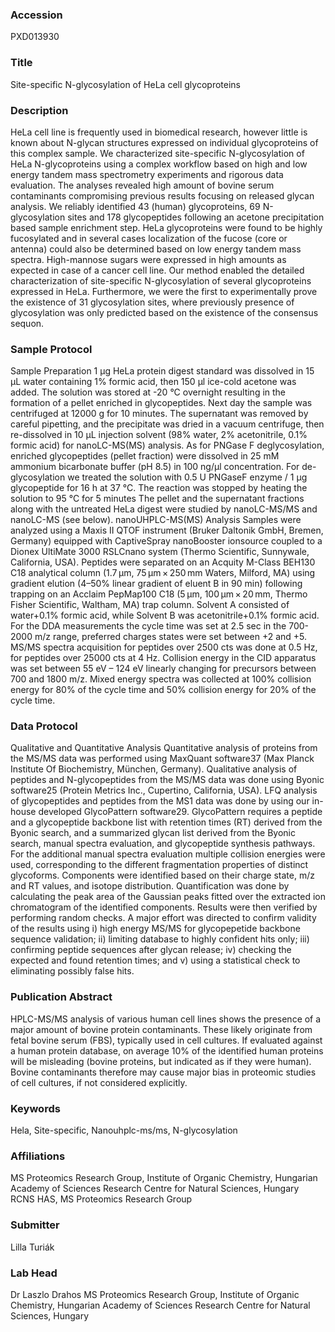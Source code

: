### Accession
PXD013930

### Title
Site-specific N-glycosylation of HeLa cell glycoproteins

### Description
HeLa cell line is frequently used in biomedical research, however little is known about N-glycan structures expressed on individual glycoproteins of this complex sample. We characterized site-specific N-glycosylation of HeLa N-glycoproteins using a complex workflow based on high and low energy tandem mass spectrometry experiments and rigorous data evaluation. The analyses revealed high amount of bovine serum contaminants compromising previous results focusing on released glycan analysis. We reliably identified 43 (human) glycoproteins, 69 N-glycosylation sites and 178 glycopeptides following an acetone precipitation based sample enrichment step. HeLa glycoproteins were found to be highly fucosylated and in several cases localization of the fucose (core or antenna) could also be determined based on low energy tandem mass spectra. High-mannose sugars were expressed in high amounts as expected in case of a cancer cell line. Our method enabled the detailed characterization of site-specific N-glycosylation of several glycoproteins expressed in HeLa. Furthermore, we were the first to experimentally prove the existence of 31 glycosylation sites, where previously presence of glycosylation was only predicted based on the existence of the consensus sequon.

### Sample Protocol
Sample Preparation 1 μg HeLa protein digest standard was dissolved in 15 μL water containing 1% formic acid, then 150 μl ice-cold acetone was added. The solution was stored at -20 °C overnight resulting in the formation of a pellet enriched in glycopeptides. Next day the sample was centrifuged at 12000 g for 10 minutes. The supernatant was removed by careful pipetting, and the precipitate was dried in a vacuum centrifuge, then re-dissolved in 10 μL injection solvent (98% water, 2% acetonitrile, 0.1% formic acid) for nanoLC-MS(MS) analysis. As for PNGase F deglycosylation, enriched glycopeptides (pellet fraction) were dissolved in 25 mM ammonium bicarbonate buffer (pH 8.5) in 100 ng/µl concentration. For de-glycosylation we treated the solution with 0.5 U PNGaseF enzyme / 1 µg glycopeptide for 16 h at 37 °C. The reaction was stopped by heating the solution to 95 °C for 5 minutes The pellet and the supernatant fractions along with the untreated HeLa digest were studied by nanoLC-MS/MS and nanoLC-MS (see below).  nanoUHPLC-MS(MS) Analysis Samples were analyzed using a Maxis II QTOF instrument (Bruker Daltonik GmbH, Bremen, Germany) equipped with CaptiveSpray nanoBooster ionsource coupled to a Dionex UltiMate 3000 RSLCnano system (Thermo Scientific, Sunnywale, California, USA). Peptides were separated on an Acquity M-Class BEH130 C18 analytical column (1.7 μm, 75 μm × 250 mm Waters, Milford, MA) using gradient elution (4–50% linear gradient of eluent B in 90 min) following trapping on an Acclaim PepMap100 C18 (5 μm, 100 μm × 20 mm, Thermo Fisher Scientific, Waltham, MA) trap column. Solvent A consisted of water+0.1% formic acid, while Solvent B was acetonitrile+0.1% formic acid. For the DDA measurements the cycle time was set at 2.5 sec in the 700-2000 m/z range, preferred charges states were set between +2 and +5. MS/MS spectra acquisition for peptides over 2500 cts was done at 0.5 Hz, for peptides over 25000 cts at 4 Hz. Collision energy in the CID apparatus was set between 55 eV – 124 eV linearly changing for precursors between 700 and 1800 m/z. Mixed energy spectra was collected at 100% collision energy for 80% of the cycle time and 50% collision energy for 20% of the cycle time.

### Data Protocol
Qualitative and Quantitative Analysis Quantitative analysis of proteins from the MS/MS data was performed using MaxQuant software37 (Max Planck Institute Of  Biochemistry, München, Germany). Qualitative analysis of peptides and N-glycopeptides from the MS/MS data was done using Byonic software25 (Protein Metrics Inc., Cupertino, California, USA). LFQ analysis of glycopeptides and peptides from the MS1 data was done by using our in-house developed GlycoPattern software29. GlycoPattern requires a peptide and a glycopeptide backbone list with retention times (RT) derived from the Byonic search, and a summarized glycan list derived from the Byonic search, manual spectra evaluation, and glycopeptide synthesis pathways. For the additional manual spectra evaluation multiple collision energies were used, corresponding to the different fragmentation properties of distinct glycoforms. Components were identified based on their charge state, m/z and RT values, and isotope distribution. Quantification was done by calculating the peak area of the Gaussian peaks fitted over the extracted ion chromatogram of the identified components. Results were then verified by performing random checks. A major effort was directed to confirm validity of the results using i) high energy MS/MS for glycopepetide backbone sequence validation; ii) limiting database to highly confident hits only; iii) confirming peptide sequences after glycan release; iv) checking the expected and found retention times; and v) using a statistical check to eliminating possibly false hits.

### Publication Abstract
HPLC-MS/MS analysis of various human cell lines shows the presence of a major amount of bovine protein contaminants. These likely originate from fetal bovine serum (FBS), typically used in cell cultures. If evaluated against a human protein database, on average 10% of the identified human proteins will be misleading (bovine proteins, but indicated as if they were human). Bovine contaminants therefore may cause major bias in proteomic studies of cell cultures, if not considered explicitly.

### Keywords
Hela, Site-specific, Nanouhplc-ms/ms, N-glycosylation

### Affiliations
MS Proteomics Research Group, Institute of Organic Chemistry, Hungarian Academy of Sciences Research Centre for Natural Sciences, Hungary
RCNS HAS, MS Proteomics Research Group

### Submitter
Lilla Turiák

### Lab Head
Dr Laszlo Drahos
MS Proteomics Research Group, Institute of Organic Chemistry, Hungarian Academy of Sciences Research Centre for Natural Sciences, Hungary


